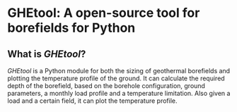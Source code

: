 # GHEtool: A open-source tool for borefields for Python

## What is *GHEtool*?
*GHEtool* is a Python module for both the sizing of geothermal borefields and plotting the temperature profile of the ground. It can calculate the required depth of the borefield, based on the borehole configuration, ground parameters, a monthly load profile and a temperature limitation. Also given a load and a certain field, it can plot the temperature profile.
